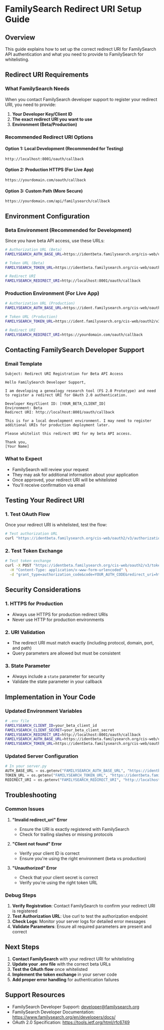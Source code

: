 # FamilySearch Redirect URI Setup Guide

## Overview

This guide explains how to set up the correct redirect URI for FamilySearch API authentication and what you need to provide to FamilySearch for whitelisting.

## Redirect URI Requirements

### What FamilySearch Needs

When you contact FamilySearch developer support to register your redirect URI, you need to provide:

1. **Your Developer Key/Client ID**
2. **The exact redirect URI you want to use**
3. **Environment (Beta/Production)**

### Recommended Redirect URI Options

#### Option 1: Local Development (Recommended for Testing)

```
http://localhost:8001/oauth/callback
```

#### Option 2: Production HTTPS (For Live App)

```
https://yourdomain.com/oauth/callback
```

#### Option 3: Custom Path (More Secure)

```
https://yourdomain.com/api/familysearch/callback
```

## Environment Configuration

### Beta Environment (Recommended for Development)

Since you have beta API access, use these URLs:

```bash
# Authorization URL (Beta)
FAMILYSEARCH_AUTH_BASE_URL=https://identbeta.familysearch.org/cis-web/oauth2/v3

# Token URL (Beta)
FAMILYSEARCH_TOKEN_URL=https://identbeta.familysearch.org/cis-web/oauth2/v3/token

# Redirect URI
FAMILYSEARCH_REDIRECT_URI=http://localhost:8001/oauth/callback
```

### Production Environment (For Live App)

```bash
# Authorization URL (Production)
FAMILYSEARCH_AUTH_BASE_URL=https://ident.familysearch.org/cis-web/oauth2/v3

# Token URL (Production)
FAMILYSEARCH_TOKEN_URL=https://ident.familysearch.org/cis-web/oauth2/v3/token

# Redirect URI
FAMILYSEARCH_REDIRECT_URI=https://yourdomain.com/oauth/callback
```

## Contacting FamilySearch Developer Support

### Email Template

```
Subject: Redirect URI Registration for Beta API Access

Hello FamilySearch Developer Support,

I am developing a genealogy research tool (FS 2.0 Prototype) and need to register a redirect URI for OAuth 2.0 authentication.

Developer Key/Client ID: [YOUR_BETA_CLIENT_ID]
Environment: Beta
Redirect URI: http://localhost:8001/oauth/callback

This is for a local development environment. I may need to register additional URIs for production deployment later.

Please whitelist this redirect URI for my beta API access.

Thank you,
[Your Name]
```

### What to Expect

- FamilySearch will review your request
- They may ask for additional information about your application
- Once approved, your redirect URI will be whitelisted
- You'll receive confirmation via email

## Testing Your Redirect URI

### 1. Test OAuth Flow

Once your redirect URI is whitelisted, test the flow:

```bash
# Test authorization URL
curl "https://identbeta.familysearch.org/cis-web/oauth2/v3/authorization?response_type=code&client_id=YOUR_BETA_CLIENT_ID&redirect_uri=http%3A%2F%2Flocalhost%3A8001%2Foauth%2Fcallback&scope=openid%20profile%20email"
```

### 2. Test Token Exchange

```bash
# Test token exchange
curl -X POST "https://identbeta.familysearch.org/cis-web/oauth2/v3/token" \
  -H "Content-Type: application/x-www-form-urlencoded" \
  -d "grant_type=authorization_code&code=YOUR_AUTH_CODE&redirect_uri=http://localhost:8001/oauth/callback&client_id=YOUR_BETA_CLIENT_ID"
```

## Security Considerations

### 1. HTTPS for Production

- Always use HTTPS for production redirect URIs
- Never use HTTP for production environments

### 2. URI Validation

- The redirect URI must match exactly (including protocol, domain, port, and path)
- Query parameters are allowed but must be consistent

### 3. State Parameter

- Always include a `state` parameter for security
- Validate the state parameter in your callback

## Implementation in Your Code

### Updated Environment Variables

```bash
# .env file
FAMILYSEARCH_CLIENT_ID=your_beta_client_id
FAMILYSEARCH_CLIENT_SECRET=your_beta_client_secret
FAMILYSEARCH_REDIRECT_URI=http://localhost:8001/oauth/callback
FAMILYSEARCH_AUTH_BASE_URL=https://identbeta.familysearch.org/cis-web/oauth2/v3
FAMILYSEARCH_TOKEN_URL=https://identbeta.familysearch.org/cis-web/oauth2/v3/token
```

### Updated Server Configuration

```python
# In your server.py
AUTH_BASE_URL = os.getenv("FAMILYSEARCH_AUTH_BASE_URL", "https://identbeta.familysearch.org/cis-web/oauth2/v3")
TOKEN_URL = os.getenv("FAMILYSEARCH_TOKEN_URL", "https://identbeta.familysearch.org/cis-web/oauth2/v3/token")
REDIRECT_URI = os.getenv("FAMILYSEARCH_REDIRECT_URI", "http://localhost:8001/oauth/callback")
```

## Troubleshooting

### Common Issues

1. **"Invalid redirect_uri" Error**

   - Ensure the URI is exactly registered with FamilySearch
   - Check for trailing slashes or missing protocols

2. **"Client not found" Error**

   - Verify your client ID is correct
   - Ensure you're using the right environment (beta vs production)

3. **"Unauthorized" Error**
   - Check that your client secret is correct
   - Verify you're using the right token URL

### Debug Steps

1. **Verify Registration**: Contact FamilySearch to confirm your redirect URI is registered
2. **Test Authorization URL**: Use curl to test the authorization endpoint
3. **Check Logs**: Monitor your server logs for detailed error messages
4. **Validate Parameters**: Ensure all required parameters are present and correct

## Next Steps

1. **Contact FamilySearch** with your redirect URI for whitelisting
2. **Update your .env file** with the correct beta URLs
3. **Test the OAuth flow** once whitelisted
4. **Implement the token exchange** in your server code
5. **Add proper error handling** for authentication failures

## Support Resources

- FamilySearch Developer Support: [developer@familysearch.org](mailto:developer@familysearch.org)
- FamilySearch Developer Documentation: https://www.familysearch.org/en/developers/docs/
- OAuth 2.0 Specification: https://tools.ietf.org/html/rfc6749

